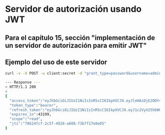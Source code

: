 # Servidor de autorización usando JWT

## Para el capítulo 15, sección "implementación de un servidor de autorización para emitir JWT"

## Ejemplo del uso de este servidor

````bash
curl -v -X POST -u client:secret -d "grant_type=password&username=admin&password=12345&scope=read" http://localhost:8080/oauth/token

--- Response ---
< HTTP/1.1 200
<
{ 
  "access_token":"eyJhbGciOiJIUzI1NiIsInR5cCI6IkpXVCJ9.eyJleHAiOjE2ODY4MDc0NTgsInVzZXJfbmFtZSI6ImFkbWluIiwiYXV0aG9yaXRpZXMiOlsicmVhZCJdLCJqdGkiOiI3ODYyNGZjZi0yYzVmLTQ5MjgtYTYwOC1mM2I3ZjE3ZThlMDUiLCJjbGllbnRfaWQiOiJjbGllbnQiLCJzY29wZSI6WyJyZWFkIl19.XV9Y9akTKrdV5S3g94Eyqh-xVBjxAucVzaFka78qnrI",
  "token_type":"bearer",
  "refresh_token":"eyJhbGciOiJIUzI1NiIsInR5cCI6IkpXVCJ9.eyJ1c2VyX25hbWUiOiJhZG1pbiIsInNjb3BlIjpbInJlYWQiXSwiYXRpIjoiNzg2MjRmY2YtMmM1Zi00OTI4LWE2MDgtZjNiN2YxN2U4ZTA1IiwiZXhwIjoxNjg5MzU2MjU4LCJhdXRob3JpdGllcyI6WyJyZWFkIl0sImp0aSI6IjgyMTA4YTFhLTY1OTktNGExMC05ZjE4LTdkMTI0YTE0YWUyOSIsImNsaWVudF9pZCI6ImNsaWVudCJ9.LIMk7NaLcRVfaw9W1y80MYx6m80FHbf8fUm_969r2i4",
  "expires_in":43199,
  "scope":"read",
  "jti":"78624fcf-2c5f-4928-a608-f3b7f17e8e05"
}
````
